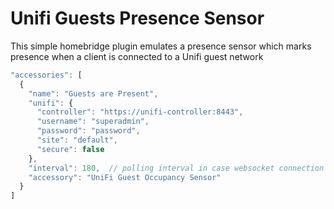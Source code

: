 # Unifi Guests Presence Sensor

This simple homebridge plugin emulates a presence sensor which marks presence when a client is connected to a Unifi guest network

```javascript
"accessories": [
  {
    "name": "Guests are Present",
    "unifi": {
      "controller": "https://unifi-controller:8443",
      "username": "superadmin",
      "password": "password",
      "site": "default",
      "secure": false
    },
    "interval": 180,  // polling interval in case websocket connection is lost
    "accessory": "UniFi Guest Occupancy Sensor"
  }
]
```


